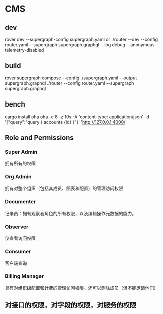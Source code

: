 # CMS

## dev

rover dev --supergraph-config supergraph.yaml
or
./router --dev --config router.yaml --supergraph supergraph.graphql --log debug --anonymous-telemetry-disabled

## build

rover supergraph compose --config ./supergraph.yaml --output supergraph.graphql
./router --config router.yaml --supergraph supergraph.graphql

## bench
cargo install oha
oha -c 8 -z 10s -A 'content-type: application/json' -d '{"query":"query { accounts {id} }"}' 'http://127.0.0.1:4000/'

## Role and Permissions

### Super Admin

拥有所有的权限

### Org Admin

拥有对整个组织（包括其成员、图表和配置）的管理访问权限

### Documenter

记录员：拥有观察者角色的所有权限，以及编辑操作元数据的能力。

### Observer

仅查看访问权限

### Consumer

客户端查询

### Billing Manager

具有对组织级配置和计费的管理访问权限。还可以删除成员（但不能邀请他们）

## 对接口的权限，对字段的权限，对服务的权限